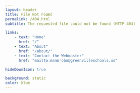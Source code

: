 ```yaml
---
layout: header
title: File Not Found
permalink: /404.html
subtitle: The requested file could not be found (HTTP 404)

links:
    - text: "Home"
      href: "/"
    - text: "About"
      href: "/about/"
    - text: "Contact the Webmaster"
      href: "mailto:mannrobo@greenvilleschools.us"

hideDownIcon: true

background: static
color: blue
---
```

